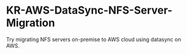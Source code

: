 # KR-AWS-DataSync-NFS-Server-Migration
Try migrating NFS servers on-premise to AWS cloud using datasync on AWS.

